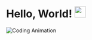 

# Hello, World! <img src="https://raw.githubusercontent.com/MartinHeinz/MartinHeinz/master/wave.gif" width="30px">

<img alt="Coding Animation" src="https://raw.githubusercontent.com/gist/patevs/b007a0e98fb216438d4cbf559fac4166/raw/88f20c9d749d756be63f22b09f3c4ac570bc5101/programming.gif">
